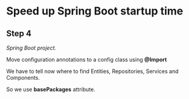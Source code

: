 
# Speed up Spring Boot startup time

## Step 4

*Spring Boot project.*

Move configuration annotations to a config class using **@Import**

We have to tell now where to find Entities, Repositories, Services and Components. 

So we use **basePackages** attribute.

